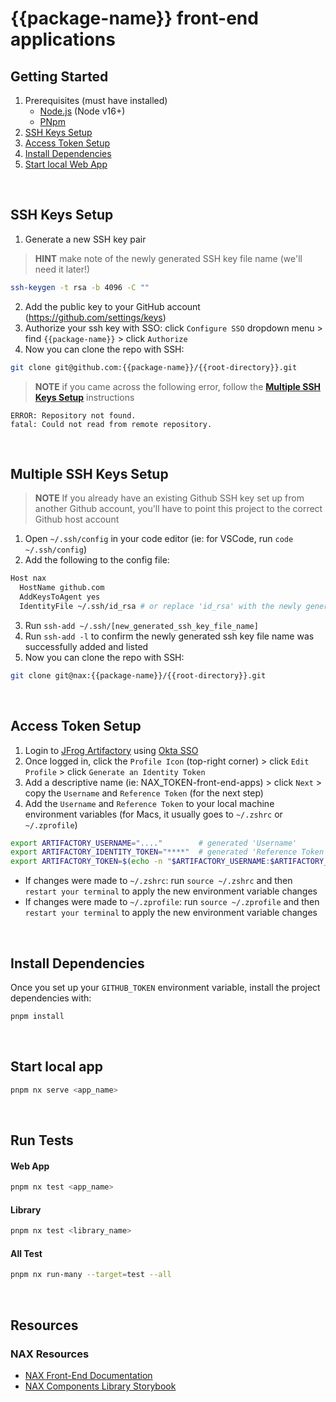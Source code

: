 # {{package-name}} front-end applications

## **Getting Started**
1. Prerequisites (must have installed)
   - [Node.js](https://nodejs.org/en/) (Node v16+)
   - [PNpm](https://pnpm.js.org/en/installation)
2. [SSH Keys Setup](#ssh-keys-setup)
3. [Access Token Setup](#access-token-setup)
4. [Install Dependencies](#install-dependencies)
5. [Start local Web App](#start-local-web-app)

&nbsp;
## **SSH Keys Setup**
1. Generate a new SSH key pair 
> __HINT__ make note of the newly generated SSH key file name (we'll need it later!)
```bash
ssh-keygen -t rsa -b 4096 -C ""
```
2. Add the public key to your GitHub account (https://github.com/settings/keys)
3. Authorize your ssh key with SSO: click `Configure SSO` dropdown menu > find `{{package-name}}` > click `Authorize`
4. Now you can clone the repo with SSH:
```bash
git clone git@github.com:{{package-name}}/{{root-directory}}.git
```
> __NOTE__ if you came across the following error, follow the [**Multiple SSH Keys Setup**](#multiple-ssh-keys-setup) instructions
```
ERROR: Repository not found. 
fatal: Could not read from remote repository.
```
&nbsp;

## **Multiple SSH Keys Setup**
> __NOTE__ If you already have an existing Github SSH key set up from another Github account, you'll have to point this project to the correct Github host account
1. Open `~/.ssh/config` in your code editor (ie: for VSCode, run `code ~/.ssh/config`)
2. Add the following to the config file:
```bash
Host nax
  HostName github.com
  AddKeysToAgent yes
  IdentityFile ~/.ssh/id_rsa # or replace 'id_rsa' with the newly generated ssh key file name from earlier
```
3. Run `ssh-add ~/.ssh/[new_generated_ssh_key_file_name]` 
4. Run `ssh-add -l` to confirm the newly generated ssh key file name was successfully added and listed
5. Now you can clone the repo with SSH:
```bash
git clone git@nax:{{package-name}}/{{root-directory}}.git
```
&nbsp;

## **Access Token Setup**
1. Login to [JFrog Artifactory](https://naxgrp.jfrog.io/) using [Okta SSO](https://naxgrp.okta.com/)
2. Once logged in, click the `Profile Icon` (top-right corner) > click `Edit Profile` > click `Generate an Identity Token`
3. Add a descriptive name (ie: NAX_TOKEN-front-end-apps) > click `Next` > copy the `Username` and `Reference Token` (for the next step)
4. Add the `Username` and `Reference Token` to your local machine environment variables (for Macs, it usually goes to `~/.zshrc` or `~/.zprofile`)
```bash
export ARTIFACTORY_USERNAME="...."        # generated 'Username'
export ARTIFACTORY_IDENTITY_TOKEN="****"  # generated 'Reference Token'
export ARTIFACTORY_TOKEN=$(echo -n "$ARTIFACTORY_USERNAME:$ARTIFACTORY_IDENTITY_TOKEN" | base64)
```
   - If changes were made to `~/.zshrc`: run `source ~/.zshrc` and then `restart your terminal` to apply the new environment variable changes
   - If changes were made to `~/.zprofile`: run `source ~/.zprofile` and then `restart your terminal` to apply the new environment variable changes

&nbsp;
## **Install Dependencies**
Once you set up your `GITHUB_TOKEN` environment variable, install the project dependencies with:
```bash
pnpm install
```
&nbsp;

## **Start local app**
```bash
pnpm nx serve <app_name>
```
&nbsp;

## **Run Tests**
#### Web App
```bash
pnpm nx test <app_name>
```
#### Library
```bash
pnpm nx test <library_name>
```
#### All Test
```bash
pnpm nx run-many --target=test --all
```
&nbsp;
## Resources
### NAX Resources
- [NAX Front-End Documentation](https://front-end.docs.platform.naxgrp.com)
- [NAX Components Library Storybook](https://front-end.docs.platform.naxgrp.com/component-library/index.html)
&nbsp;
